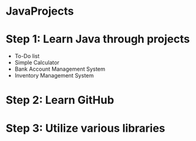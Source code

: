# JavaProjects

# Step 1: Learn Java through projects
  -  To-Do list
  -  Simple Calculator
  -  Bank Account Management System
  -  Inventory Management System

# Step 2: Learn GitHub

# Step 3: Utilize various libraries
